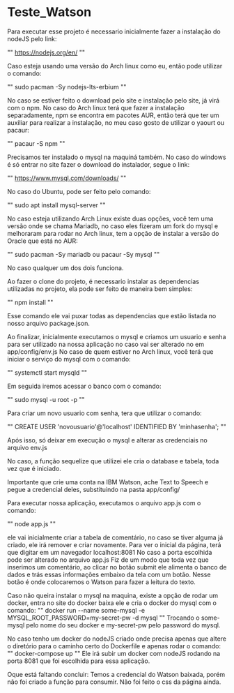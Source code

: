 # Teste_Watson
Para executar esse projeto é necessario inicialmente fazer a instalação do nodeJS pelo link:

""
https://nodejs.org/en/
""

Caso esteja usando uma versão do Arch linux como eu, então pode utilizar o comando:

""
sudo pacman -Sy nodejs-lts-erbium
""

No caso se estiver feito o download pelo site e instalação pelo site, já virá com o npm. No caso do Arch linux terá que fazer a instalação separadamente, npm se encontra em pacotes AUR, então terá que ter um auxiliar para realizar a instalação, no meu caso gosto de utilizar o yaourt ou pacaur:

""
pacaur -S npm
""

Precisamos ter instalado o mysql na maquiná também. No caso do windows é só entrar no site fazer o download do instalador, segue o link:

""
https://www.mysql.com/downloads/
""

No caso do Ubuntu, pode ser feito pelo comando:

""
sudo apt install mysql-server
""

No caso esteja utilizando Arch Linux existe duas opções, você tem uma versão onde se chama Mariadb, no caso eles fizeram um fork do mysql e melhoraram para rodar no Arch linux, tem a opção de instalar a versão do Oracle que está no AUR:

""
sudo pacman -Sy mariadb          ou        pacaur -Sy mysql
""

No caso qualquer um dos dois funciona.

Ao fazer o clone do projeto, é necessario instalar as dependencias utilizadas no projeto, ela pode ser feito de maneira bem simples:

""
npm install
""

Esse comando ele vai puxar todas as dependencias que estão listada no nosso arquivo package.json.

Ao finalizar, inicialmente executamos o mysql e criamos um usuario e senha para ser utilizado na nossa aplicação no caso vai ser alterado no em app/config/env.js
No caso de quem estiver no Arch linux, você terá que iniciar o serviço do mysql com o comando:

""
systemctl start mysqld
""

Em seguida iremos acessar o banco com o comando:

""
sudo mysql -u root -p
""

Para criar um novo usuario com senha, tera que utilizar o comando:

""
CREATE USER 'novousuario'@'localhost' IDENTIFIED BY 'minhasenha';
""

Após isso, só deixar em execução o mysql e alterar as credenciais no arquivo env.js

No caso, a função sequelize que utilizei ele cria o database e tabela, toda vez que é iniciado.

Importante que crie uma conta na IBM Watson, ache Text to Speech e pegue a credencial deles, substituindo na pasta app/config/

Para executar nossa aplicação, executamos o arquivo app.js com o comando:

""
node app.js
""

ele vai inicialmente criar a tabela de comentário, no caso se tiver alguma já criado, ele irá remover e criar novamente.
Para ver o inicial da página, terá que digitar em um navegador localhost:8081
No caso a porta escolhida pode ser alterado no arquivo app.js
Fiz de um modo que toda vez que inserimos um comentário, ao clicar no botão submit ele alimenta o banco de dados e trás essas informações embaixo da tela com um botão.
Nesse botão é onde colocaremos o Watson para fazer a leitura do texto.

Caso não queira instalar o mysql na maquina, existe a opção de rodar um docker, entra no site do docker baixa ele e cria o docker do mysql com o comando:
""
docker run --name some-mysql -e MYSQL_ROOT_PASSWORD=my-secret-pw -d mysql
""
Trocando o some-mysql pelo nome do seu docker e my-secret-pw pelo password do mysql.

No caso tenho um docker do nodeJS criado onde precisa apenas que altere o diretório para o caminho certo do Dockerfile e apenas rodar o comando:
""
docker-compose up
""
Ele irá subir um docker com nodeJS rodando na porta 8081 que foi escolhida para essa aplicação.

Oque está faltando concluir:
Temos a credencial do Watson baixada, porém não foi criado a função para consumir.
Não foi feito o css da página ainda.
